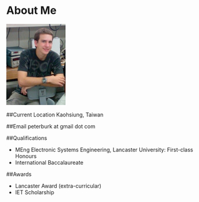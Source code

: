 # About Me

<img id="Photo" class="aligncenter" alt="Photo" src="https://raw.githubusercontent.com/peterburk/peterburk.github.io/master/Photo.png">

##Current Location
Kaohsiung, Taiwan

##Email
peterburk at gmail dot com

##Qualifications
- MEng Electronic Systems Engineering, Lancaster University: First-class Honours
- International Baccalaureate

##Awards
- Lancaster Award (extra-curricular)
- IET Scholarship

